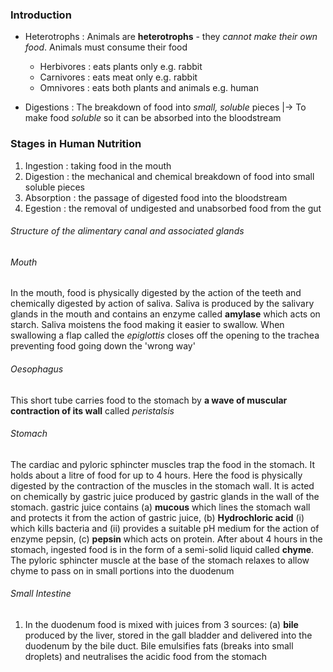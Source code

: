 ### Introduction
- Heterotrophs : Animals are __heterotrophs__ - they *cannot make their own food*. Animals must consume their food
	- Herbivores : eats plants only e.g. rabbit
	- Carnivores : eats meat only e.g. rabbit
	- Omnivores : eats both plants and animals e.g. human

- Digestions : The breakdown of food into *small, soluble* pieces
	|-> To make food *soluble* so it can be absorbed into the bloodstream

### Stages in Human Nutrition
1. Ingestion : taking food in the mouth
2. Digestion : the mechanical and chemical breakdown of food into small soluble pieces
3. Absorption : the passage of digested food into the bloodstream
4. Egestion : the removal of undigested and unabsorbed food from the gut

###### Structure of the alimentary canal and associated glands

###### Mouth
In the mouth, food is physically digested by the action of the teeth and chemically digested by action of saliva. Saliva is produced by the salivary glands in the mouth and contains an enzyme called **amylase** which acts on starch. Saliva moistens the food making it easier to swallow. When swallowing a flap called the *epiglottis* closes off the opening to the trachea preventing food going down the 'wrong way'

###### Oesophagus
This short tube carries food to the stomach by **a wave of muscular contraction of its wall** called *peristalsis* 

###### Stomach
The cardiac and pyloric sphincter muscles trap the food in the stomach. It holds about a litre of food for up to 4 hours. Here the food is physically digested by the contraction of the muscles in the stomach wall. It is acted on chemically by gastric juice produced by gastric glands in the wall of the stomach. gastric juice contains (a) **mucous** which lines the stomach wall and protects it from the action of gastric juice, (b) **Hydrochloric acid** (i) which kills bacteria and (ii)  provides a suitable pH medium for the action of enzyme pepsin, (c) **pepsin** which acts on protein. After about 4 hours in the stomach, ingested food is in the form of a semi-solid liquid called **chyme**. The pyloric sphincter muscle at the base of the stomach relaxes to allow chyme to pass on in small portions into the duodenum 

###### Small Intestine
1. In the duodenum food is mixed with juices from 3 sources:
	(a) **bile** produced by the liver, stored in the gall bladder and delivered into the duodenum by the bile duct. Bile emulsifies fats (breaks into small droplets) and neutralises the acidic food from the stomach